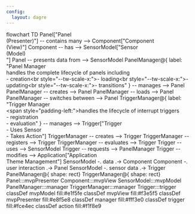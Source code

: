 ```yaml
---
config:
  layout: dagre
---
```

flowchart TD
    Panel["Panel<br>(Presenter)"] -- contains many --> Component["Component<br>(View)"]
    Component -- has --> SensorModel["Sensor<br>(Model)<br>"]
    Panel -- presents data from --> SensorModel
    PanelManager@{ label: "Panel Manager<br>handles the complete lifecycle of panels including<br>- creation<br style=\"--tw-scale-x:\">- loading<br style=\"--tw-scale-x:\">- updating<br style=\"--tw-scale-x:\">- transitions" } -- manages --> Panel
    PanelManager -- creates --> Panel
    PanelManager -- loads --> Panel
    PanelManager -- switches between --> Panel
    TriggerManager@{ label: "Trigger Manager<br><span style=\"padding-left:\">handles the lifecycle of interrupt triggers<br></span>- registration<br>- evaluation" } -- manages --> Trigger["Trigger<br>- Uses Sensor<br>- Takes Action"]
    TriggerManager -- creates --> Trigger
    TriggerManager -- registers --> Trigger
    TriggerManager -- evaluates --> Trigger
    Trigger -- uses --> SensorModel
    Trigger -- requests --> PanelManager
    Trigger -- modifies --> Application["Application<br>Theme Management"]
    SensorModel -. data .-> Component
    Component -. user interaction .-> Panel
    SensorModel -. sensor data .-> Trigger
    PanelManager@{ shape: rect}
    TriggerManager@{ shape: rect}
     Panel:::mvpPresenter
     Component:::mvpView
     SensorModel:::mvpModel
     PanelManager:::manager
     TriggerManager:::manager
     Trigger:::trigger
    classDef mvpModel fill:#e1f5fe
    classDef mvpView fill:#f3e5f5
    classDef mvpPresenter fill:#e8f5e8
    classDef manager fill:#fff3e0
    classDef trigger fill:#fce4ec
    classDef action fill:#f1f8e9
